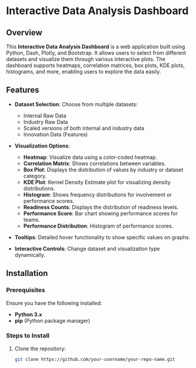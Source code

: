 # Interactive Data Analysis Dashboard

## Overview

This **Interactive Data Analysis Dashboard** is a web application built using Python, Dash, Plotly, and Bootstrap. It allows users to select from different datasets and visualize them through various interactive plots. The dashboard supports heatmaps, correlation matrices, box plots, KDE plots, histograms, and more, enabling users to explore the data easily.

## Features

- **Dataset Selection**: Choose from multiple datasets:
  - Internal Raw Data
  - Industry Raw Data
  - Scaled versions of both internal and industry data
  - Innovation Data (Features)
  
- **Visualization Options**:
  - **Heatmap**: Visualize data using a color-coded heatmap.
  - **Correlation Matrix**: Shows correlations between variables.
  - **Box Plot**: Displays the distribution of values by industry or dataset category.
  - **KDE Plot**: Kernel Density Estimate plot for visualizing density distributions.
  - **Histogram**: Shows frequency distributions for involvement or performance scores.
  - **Readiness Counts**: Displays the distribution of readiness levels.
  - **Performance Score**: Bar chart showing performance scores for teams.
  - **Performance Distribution**: Histogram of performance scores.
  
- **Tooltips**: Detailed hover functionality to show specific values on graphs.
- **Interactive Controls**: Change dataset and visualization type dynamically.

## Installation

### Prerequisites

Ensure you have the following installed:
- **Python 3.x**
- **pip** (Python package manager)

### Steps to Install

1. Clone the repository:

   ```bash
   git clone https://github.com/your-username/your-repo-name.git
